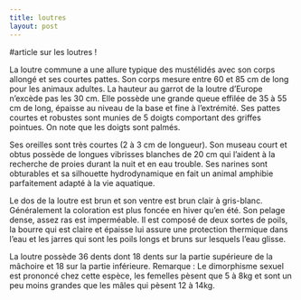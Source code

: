 ```yaml
---
title: loutres
layout: post
---
```


#article sur les loutres !


La loutre commune a une allure typique des mustélidés avec son corps allongé et ses courtes pattes. Son corps mesure entre 60 et 85 cm de long pour les animaux adultes. La hauteur au garrot de la loutre d’Europe n’excède pas les 30 cm. Elle possède une grande queue effilée de 35 à 55 cm de long, épaisse au niveau de la base et fine à l’extrémité. Ses pattes courtes et robustes sont munies de 5 doigts comportant des griffes pointues. On note que les doigts sont palmés.

Ses oreilles sont très courtes (2 à 3 cm de longueur). Son museau court et obtus possède de longues vibrisses blanches de 20 cm qui l’aident à la recherche de proies durant la nuit et en eau trouble. Ses narines sont obturables et sa silhouette hydrodynamique en fait un animal amphibie parfaitement adapté à la vie aquatique.

Le dos de la loutre est brun et son ventre est brun clair à gris-blanc. Généralement la coloration est plus foncée en hiver qu’en été. Son pelage dense, assez ras est imperméable. Il est composé de deux sortes de poils, la bourre qui est claire et épaisse lui assure une protection thermique dans l’eau et les jarres qui sont les poils longs et bruns sur lesquels l’eau glisse.

La loutre possède 36 dents dont 18 dents sur la partie supérieure de la mâchoire et 18 sur la partie inférieure.
Remarque : Le dimorphisme sexuel est prononcé chez cette espèce, les femelles pèsent que 5 à 8kg et sont un peu moins grandes que les mâles qui pèsent 12 à 14kg.
